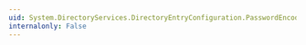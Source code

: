 ```yaml
---
uid: System.DirectoryServices.DirectoryEntryConfiguration.PasswordEncoding
internalonly: False
---
```

